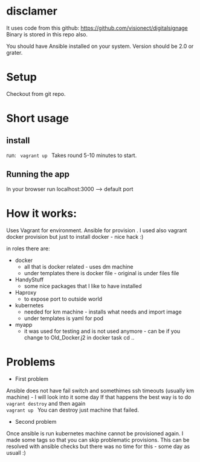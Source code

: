 # disclamer
It uses code from this github: 
https://github.com/visionect/digitalsignage
Binary is stored in this repo also.

You should have Ansible installed on your system. Version should be 2.0 or grater.

# Setup

Checkout from git repo.

# Short usage

## install

run: <code> vagrant up </code>
Takes round 5-10 minutes to start.

## Running the app

In your browser run localhost:3000 --> default port

# How it works:
Uses Vagrant for environment. Ansible for provision . I used also vagrant docker provision but just to install docker - nice hack :)

in roles there are:
- docker 
    - all that is docker related - uses dm machine
    - under templates there is docker file - original is under files file
- HandyStuff
    - some nice packages that I like to have installed
- Haproxy
    - to expose port to outside world
- kubernetes
    - needed for km machine - installs what needs and import image
    - under templates is yaml for pod
- myapp
    - it was used for testing and is not used anymore - can be if you change to Old_Docker.j2 in docker task
cd ..

# Problems

- First problem

Ansible does not have fail switch and somethimes ssh timeouts (usually km machine) - I will look into it some day 
If that happens the best way is to do <code> vagrant destroy</code> and then again <code> vagrant up </code> 
You can destroy just machine that failed. 

 - Second problem

Once ansible is run kubernetes machine cannot be provisioned again. I made some tags so that you can skip problematic provisions. This can be resolved with ansible checks but there was no time for this - some day as usuall :)

